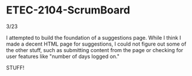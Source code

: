 # ETEC-2104-ScrumBoard
3/23

I attempted to build the foundation of a suggestions page. While I think I made a decent 
HTML page for suggestions, I could not figure out some of the other stuff, such as submitting
content from the page or checking for user features like "number of days logged on."


STUFF!


